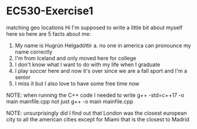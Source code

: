 # EC530-Exercise1
matching geo locations
Hi I'm supposed to write a little bit about myself here so here are 5 facts about me:
1. My name is Hugrún Helgadóttir
   a. no one in america can pronounce my name correctly
2. I'm from Iceland and only moved here for college
3. I don't know what I want to do with my life when I graduate
4. I play soccer here and now it's over since we are a fall sport and I'm a senior
5. I miss it but I also love to have some free time now

NOTE: when running the C++ code I needed to write g++ -std=c++17 -o main mainfile.cpp not just g++ -o main mainfile.cpp

NOTE: unsurprisingly did I find out that London was the closest european city to all the american cities except for Miami that is the closest to Madrid
